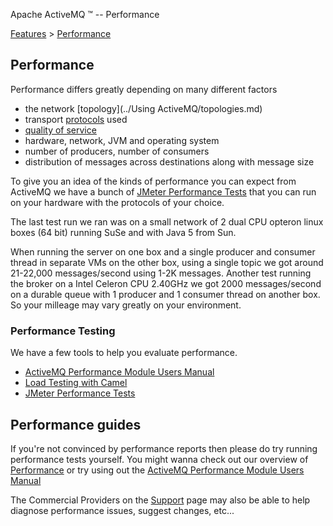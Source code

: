 Apache ActiveMQ ™ -- Performance 

[Features](../features.md) > [Performance](../Features/performance.md)


Performance
-----------

Performance differs greatly depending on many different factors

*   the network [topology](../Using ActiveMQ/topologies.md)
*   transport [protocols](/Features/uri-Connectivity/protocols.md) used
*   [quality of service](../FAQ/Terminology/qos.md)
*   hardware, network, JVM and operating system
*   number of producers, number of consumers
*   distribution of messages across destinations along with message size

To give you an idea of the kinds of performance you can expect from ActiveMQ we have a bunch of [JMeter Performance Tests](../Developers/jmeter-performance-tests.md) that you can run on your hardware with the protocols of your choice.

The last test run we ran was on a small network of 2 dual CPU opteron linux boxes (64 bit) running SuSe and with Java 5 from Sun.

When running the server on one box and a single producer and consumer thread in separate VMs on the other box, using a single topic we got around 21-22,000 messages/second using 1-2K messages. Another test running the broker on a Intel Celeron CPU 2.40GHz we got 2000 messages/second on a durable queue with 1 producer and 1 consumer thread on another box. So your milleage may vary greatly on your environment.

### Performance Testing

We have a few tools to help you evaluate performance.

*   [ActiveMQ Performance Module Users Manual](../Features/Performance/activemq-performance-module-users-manual.md)
*   [Load Testing with Camel](../Features/Performance/load-testing-with-camel.md)
*   [JMeter Performance Tests](../Developers/jmeter-performance-tests.md)

Performance guides
------------------

If you're not convinced by performance reports then please do try running performance tests yourself. You might wanna check out our overview of [Performance](../Features/performance.md) or try using out the [ActiveMQ Performance Module Users Manual](../Features/Performance/activemq-performance-module-users-manual.md)

The Commercial Providers on the [Support](CommunityCommunity/Community/support.md) page may also be able to help diagnose performance issues, suggest changes, etc...

